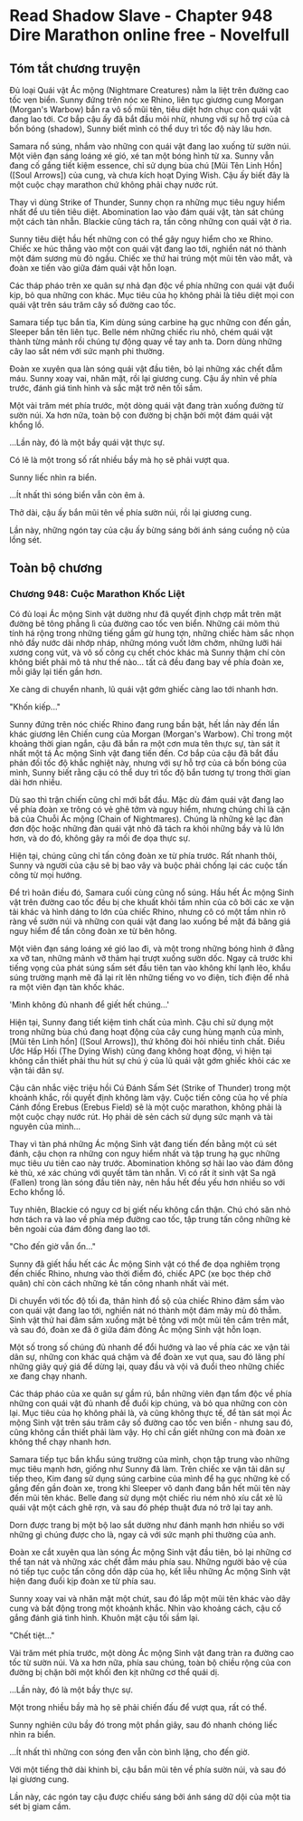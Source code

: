 # Read Shadow Slave - Chapter 948 Dire Marathon online free - Novelfull

## Tóm tắt chương truyện

Đủ loại Quái vật Ác mộng (Nightmare Creatures) nằm la liệt trên đường cao tốc ven biển. Sunny đứng trên nóc xe Rhino, liên tục giương cung Morgan (Morgan's Warbow) bắn ra vô số mũi tên, tiêu diệt hơn chục con quái vật đang lao tới. Cơ bắp cậu ấy đã bắt đầu mỏi nhừ, nhưng với sự hỗ trợ của cả bốn bóng (shadow), Sunny biết mình có thể duy trì tốc độ này lâu hơn.

Samara nổ súng, nhắm vào những con quái vật đang lao xuống từ sườn núi. Một viên đạn sáng loáng xé gió, xé tan một bóng hình từ xa. Sunny vẫn đang cố gắng tiết kiệm essence, chỉ sử dụng bùa chú [Mũi Tên Linh Hồn] ([Soul Arrows]) của cung, và chưa kích hoạt Dying Wish. Cậu ấy biết đây là một cuộc chạy marathon chứ không phải chạy nước rút.

Thay vì dùng Strike of Thunder, Sunny chọn ra những mục tiêu nguy hiểm nhất để ưu tiên tiêu diệt. Abomination lao vào đám quái vật, tàn sát chúng một cách tàn nhẫn. Blackie cũng tách ra, tấn công những con quái vật ở rìa.

Sunny tiêu diệt hầu hết những con có thể gây nguy hiểm cho xe Rhino. Chiếc xe húc thẳng vào một con quái vật đang lao tới, nghiền nát nó thành một đám sương mù đỏ ngầu. Chiếc xe thứ hai trúng một mũi tên vào mắt, và đoàn xe tiến vào giữa đám quái vật hỗn loạn.

Các tháp pháo trên xe quân sự nhả đạn độc về phía những con quái vật đuổi kịp, bỏ qua những con khác. Mục tiêu của họ không phải là tiêu diệt mọi con quái vật trên sáu trăm cây số đường cao tốc.

Samara tiếp tục bắn tỉa, Kim dùng súng carbine hạ gục những con đến gần, Sleeper bắn tên liên tục. Belle ném những chiếc rìu nhỏ, chém quái vật thành từng mảnh rồi chúng tự động quay về tay anh ta. Dorn dùng những cây lao sắt ném với sức mạnh phi thường.

Đoàn xe xuyên qua làn sóng quái vật đầu tiên, bỏ lại những xác chết đẫm máu. Sunny xoay vai, nhăn mặt, rồi lại giương cung. Cậu ấy nhìn về phía trước, đánh giá tình hình và sắc mặt trở nên tối sầm.

Một vài trăm mét phía trước, một dòng quái vật đang tràn xuống đường từ sườn núi. Xa hơn nữa, toàn bộ con đường bị chặn bởi một đám quái vật khổng lồ.

...Lần này, đó là một bầy quái vật thực sự.

Có lẽ là một trong số rất nhiều bầy mà họ sẽ phải vượt qua.

Sunny liếc nhìn ra biển.

...Ít nhất thì sóng biển vẫn còn êm ả.

Thở dài, cậu ấy bắn mũi tên về phía sườn núi, rồi lại giương cung.

Lần này, những ngón tay của cậu ấy bừng sáng bởi ánh sáng cuồng nộ của lồng sét.

## Toàn bộ chương

### Chương 948: Cuộc Marathon Khốc Liệt

Có đủ loại Ác mộng Sinh vật dường như đã quyết định chợp mắt trên mặt đường bê tông phẳng lì của đường cao tốc ven biển. Những cái mõm thú tính há rộng trong những tiếng gầm gừ hung tợn, những chiếc hàm sắc nhọn nhỏ đầy nước dãi nhớp nháp, những móng vuốt lởm chởm, những lưỡi hái xương cong vút, và vô số công cụ chết chóc khác mà Sunny thậm chí còn không biết phải mô tả như thế nào... tất cả đều đang bay về phía đoàn xe, mỗi giây lại tiến gần hơn.

Xe càng di chuyển nhanh, lũ quái vật gớm ghiếc càng lao tới nhanh hơn.

"Khốn kiếp..."

Sunny đứng trên nóc chiếc Rhino đang rung bần bật, hết lần này đến lần khác giương lên Chiến cung của Morgan (Morgan's Warbow). Chỉ trong một khoảng thời gian ngắn, cậu đã bắn ra một cơn mưa tên thực sự, tàn sát ít nhất một tá Ác mộng Sinh vật đang tiến đến. Cơ bắp của cậu đã bắt đầu phản đối tốc độ khắc nghiệt này, nhưng với sự hỗ trợ của cả bốn bóng của mình, Sunny biết rằng cậu có thể duy trì tốc độ bắn tương tự trong thời gian dài hơn nhiều.

Dù sao thì trận chiến cũng chỉ mới bắt đầu. Mặc dù đám quái vật đang lao về phía đoàn xe trông có vẻ ghê tởm và nguy hiểm, nhưng chúng chỉ là cặn bã của Chuỗi Ác mộng (Chain of Nightmares). Chúng là những kẻ lạc đàn đơn độc hoặc những đàn quái vật nhỏ đã tách ra khỏi những bầy và lũ lớn hơn, và do đó, không gây ra mối đe dọa thực sự.

Hiện tại, chúng cũng chỉ tấn công đoàn xe từ phía trước. Rất nhanh thôi, Sunny và người của cậu sẽ bị bao vây và buộc phải chống lại các cuộc tấn công từ mọi hướng.

Để trì hoãn điều đó, Samara cuối cùng cũng nổ súng. Hầu hết Ác mộng Sinh vật trên đường cao tốc đều bị che khuất khỏi tầm nhìn của cô bởi các xe vận tải khác và hình dáng to lớn của chiếc Rhino, nhưng cô có một tầm nhìn rõ ràng về sườn núi và những con quái vật đang lao xuống bề mặt đá băng giá nguy hiểm để tấn công đoàn xe từ bên hông.

Một viên đạn sáng loáng xé gió lao đi, và một trong những bóng hình ở đằng xa vỡ tan, những mảnh vỡ thảm hại trượt xuống sườn dốc. Ngay cả trước khi tiếng vọng của phát súng sấm sét đầu tiên tan vào không khí lạnh lẽo, khẩu súng trường mạnh mẽ đã lại rít lên những tiếng vo vo điện, tích điện để nhả ra một viên đạn tàn khốc khác.

'Mình không đủ nhanh để giết hết chúng...'

Hiện tại, Sunny đang tiết kiệm tinh chất của mình. Cậu chỉ sử dụng một trong những bùa chú đang hoạt động của cây cung hùng mạnh của mình, [Mũi tên Linh hồn] ([Soul Arrows]), thứ không đòi hỏi nhiều tinh chất. Điều Ước Hấp Hối (The Dying Wish) cũng đang không hoạt động, vì hiện tại không cần thiết phải thu hút sự chú ý của lũ quái vật gớm ghiếc khỏi các xe vận tải dân sự.

Cậu cân nhắc việc triệu hồi Cú Đánh Sấm Sét (Strike of Thunder) trong một khoảnh khắc, rồi quyết định không làm vậy. Cuộc tiến công của họ về phía Cánh đồng Erebus (Erebus Field) sẽ là một cuộc marathon, không phải là một cuộc chạy nước rút. Họ phải dè sẻn cách sử dụng sức mạnh và tài nguyên của mình...

Thay vì tàn phá những Ác mộng Sinh vật đang tiến đến bằng một cú sét đánh, cậu chọn ra những con nguy hiểm nhất và tập trung hạ gục những mục tiêu ưu tiên cao này trước. Abomination không sợ hãi lao vào đám đông kẻ thù, xé xác chúng với quyết tâm tàn nhẫn. Vì có rất ít sinh vật Sa ngã (Fallen) trong làn sóng đầu tiên này, nên hầu hết đều yếu hơn nhiều so với Echo khổng lồ.

Tuy nhiên, Blackie có nguy cơ bị giết nếu không cẩn thận. Chú chó săn nhỏ hơn tách ra và lao về phía mép đường cao tốc, tập trung tấn công những kẻ bên ngoài của đám đông đang lao tới.

"Cho đến giờ vẫn ổn..."

Sunny đã giết hầu hết các Ác mộng Sinh vật có thể đe dọa nghiêm trọng đến chiếc Rhino, nhưng vào thời điểm đó, chiếc APC (xe bọc thép chở quân) chỉ còn cách những kẻ tấn công nhanh nhất vài mét.

Di chuyển với tốc độ tối đa, thân hình đồ sộ của chiếc Rhino đâm sầm vào con quái vật đang lao tới, nghiền nát nó thành một đám mây mù đỏ thẫm. Sinh vật thứ hai đâm sầm xuống mặt bê tông với một mũi tên cắm trên mắt, và sau đó, đoàn xe đã ở giữa đám đông Ác mộng Sinh vật hỗn loạn.

Một số trong số chúng đủ nhanh để đổi hướng và lao về phía các xe vận tải dân sự, những con khác quá chậm và để đoàn xe vụt qua, sau đó lãng phí những giây quý giá để dừng lại, quay đầu và vội vã đuổi theo những chiếc xe đang chạy nhanh.

Các tháp pháo của xe quân sự gầm rú, bắn những viên đạn tẩm độc về phía những con quái vật đủ nhanh để đuổi kịp chúng, và bỏ qua những con còn lại. Mục tiêu của họ không phải là, và cũng không thực tế, để tàn sát mọi Ác mộng Sinh vật trên sáu trăm cây số đường cao tốc ven biển - nhưng sau đó, cũng không cần thiết phải làm vậy. Họ chỉ cần giết những con mà đoàn xe không thể chạy nhanh hơn.

Samara tiếp tục bắn khẩu súng trường của mình, chọn tập trung vào những mục tiêu mạnh hơn, giống như Sunny đã làm. Trên chiếc xe vận tải dân sự tiếp theo, Kim đang sử dụng súng carbine của mình để hạ gục những kẻ cố gắng đến gần đoàn xe, trong khi Sleeper vô danh đang bắn hết mũi tên này đến mũi tên khác. Belle đang sử dụng một chiếc rìu ném nhỏ xíu cắt xẻ lũ quái vật một cách ghê rợn, và sau đó phép thuật đưa nó trở lại tay anh.

Dorn được trang bị một bộ lao sắt dường như đánh mạnh hơn nhiều so với những gì chúng được cho là, ngay cả với sức mạnh phi thường của anh.

Đoàn xe cắt xuyên qua làn sóng Ác mộng Sinh vật đầu tiên, bỏ lại những cơ thể tan nát và những xác chết đẫm máu phía sau. Những người bảo vệ của nó tiếp tục cuộc tấn công dồn dập của họ, kết liễu những Ác mộng Sinh vật hiện đang đuổi kịp đoàn xe từ phía sau.

Sunny xoay vai và nhăn mặt một chút, sau đó lắp một mũi tên khác vào dây cung và bất động trong một khoảnh khắc. Nhìn vào khoảng cách, cậu cố gắng đánh giá tình hình. Khuôn mặt cậu tối sầm lại.

"Chết tiệt..."

Vài trăm mét phía trước, một dòng Ác mộng Sinh vật đang tràn ra đường cao tốc từ sườn núi. Và xa hơn nữa, phía sau chúng, toàn bộ chiều rộng của con đường bị chặn bởi một khối đen kịt những cơ thể quái dị.

...Lần này, đó là một bầy thực sự.

Một trong nhiều bầy mà họ sẽ phải chiến đấu để vượt qua, rất có thể.

Sunny nghiên cứu bầy đó trong một phần giây, sau đó nhanh chóng liếc nhìn ra biển.

...Ít nhất thì những con sóng đen vẫn còn bình lặng, cho đến giờ.

Với một tiếng thở dài khinh bỉ, cậu bắn mũi tên về phía sườn núi, và sau đó lại giương cung.

Lần này, các ngón tay cậu được chiếu sáng bởi ánh sáng dữ dội của một tia sét bị giam cầm.